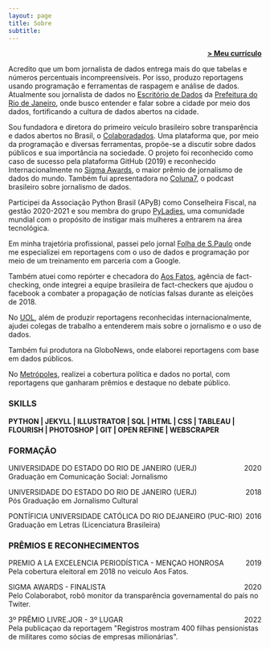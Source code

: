 ```yaml
---
layout: page
title: Sobre
subtitle:
---
```


<span style="float: right; "><a href="{{ '/assets/curriculo.pdf' | prepend: site.baseurl }}"><strong>> Meu currículo</strong></a> </span>
<br>

Acredito que um bom jornalista de dados entrega mais do que tabelas e números percentuais incompreensíveis. Por isso, produzo reportagens usando programação e ferramentas de raspagem e análise de dados. Atualmente sou jornalista de dados no <a href="https://www.dados.rio/">Escritório de Dados</a> da <a href="https://prefeitura.rio/">Prefeitura do Rio de Janeiro</a>, onde busco entender e falar sobre a cidade por meio dos dados, fortificando a cultura de dados abertos na cidade.

Sou fundadora e diretora do primeiro veículo brasileiro sobre transparência e dados abertos no Brasil, o 
<a href="https://colaboradados.com.br/">Colaboradados</a>. Uma plataforma que, por meio da programação e diversas ferramentas, propõe-se a discutir sobre dados públicos e sua importância na sociedade. O projeto foi reconhecido como caso de sucesso pela plataforma GitHub (2019) e reconhecido Internacionalmente no <a href="https://datajournalism.com/awards">Sigma Awards</a>, o maior prêmio de jornalismo de dados do mundo. Também fui apresentadora no <a href="http://colaboradados.com.br/podcast.html">Coluna7</a>, o podcast brasileiro sobre jornalismo de dados.

Participei da Associação Python Brasil (APyB) como Conselheira Fiscal, na gestão 2020-2021 e sou membra do grupo <a href="http://brasil.pyladies.com/ladies/">PyLadies</a>, uma comunidade mundial com o propósito de instigar mais mulheres a entrarem na área tecnológica.

Em minha trajetória profissional, passei pelo jornal <a href="https://search.folha.uol.com.br/?q=judite+cypreste&site=todos">Folha de S.Paulo</a> onde me especializei em reportagens com o uso de dados e programação por meio de um treinamento em parceria com a Google. 

Também atuei como repórter e checadora do <a href="https://aosfatos.org/">Aos Fatos</a>, agência de fact-checking, onde integrei a equipe brasileira de fact-checkers que ajudou o facebook a combater a propagação de  notícias falsas durante as eleições de 2018.

No <a href="https://busca.uol.com.br/result.html?term=judite%20cypreste#gsc.tab=0&gsc.q=judite%20cypreste&gsc.page=1">UOL</a>, além de produzir reportagens reconhecidas internacionalmente, ajudei colegas de trabalho a entenderem mais sobre o jornalismo e o uso de dados.

Também fui produtora na GloboNews, onde elaborei reportagens com base em dados públicos. 

No <a href="https://www.metropoles.com/author/judite-cypreste">Metrópoles</a>, realizei a cobertura política e dados no portal, com reportagens que ganharam prêmios e destaque no debate público.   

### SKILLS
**PYTHON    |   JEKYLL  |   ILLUSTRATOR |   SQL |   HTML    |   CSS |   TABLEAU |   FLOURISH    |   PHOTOSHOP   |   GIT |   OPEN REFINE |   WEBSCRAPER** 

### FORMAÇÃO

UNIVERSIDADE DO ESTADO DO RIO DE JANEIRO (UERJ) <span style="float: right; ">2020</span>  
Graduação em Comunicação Social: Jornalismo  
 
UNIVERSIDADE DO ESTADO DO RIO DE JANEIRO (UERJ) <span style="float: right; ">2018</span>  
Pós Graduação em Jornalismo Cultural  

PONTÍFICIA UNIVERSIDADE CATÓLICA DO RIO DEJANEIRO (PUC-RIO) <span style="float: right; ">2016</span>  
Graduação em Letras (Licenciatura Brasileira)

### PRÊMIOS E RECONHECIMENTOS

PREMIO A LA EXCELENCIA PERIODÍSTICA - MENÇAO HONROSA <span style="float: right; ">2019</span>  
Pela cobertura eleitoral em 2018 no veiculo Aos Fatos.

SIGMA AWARDS - FINALISTA <span style="float: right; ">2020</span>  
Pelo Colaborabot, robô monitor da transparência governamental do país no Twiter.

3º PRÊMIO LIVRE.JOR - 3º LUGAR <span style="float: right; ">2022</span>  
Pela publicaçao da reportagem "Registros mostram 400 filhas pensionistas de militares como sócias de empresas milionárias".